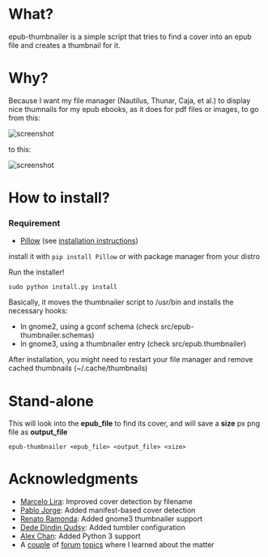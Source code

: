 # What?
epub-thumbnailer is a simple script that tries to find a cover into an epub file and creates a thumbnail for it.

# Why?
Because I want my file manager (Nautilus, Thunar, Caja, et al.) to display nice thumnails for my epub ebooks, as it does for pdf files or images, to go from this:

![screenshot](screenshot_without.png)

to this:

![screenshot](screenshot_with.png)

# How to install?

### Requirement

 - [Pillow](https://python-pillow.org/) (see [installation instructions](https://pillow.readthedocs.io/en/stable/installation.html))

install it with `pip install Pillow` or with package manager from your distro

Run the installer!

    sudo python install.py install

Basically, it moves the thumbnailer script to /usr/bin and installs the necessary hooks:

- In gnome2, using a gconf schema (check src/epub-thumbnailer.schemas)
- In gnome3, using a thumbnailer entry (check src/epub.thumbnailer)

After installation, you might need to restart your file manager and remove cached thumbnails (~/.cache/thumbnails)

# Stand-alone

This will look into the **epub_file** to find its cover, and will save a **size** px png file as **output_file**

    epub-thumbnailer <epub_file> <output_file> <size>

# Acknowledgments

- [Marcelo Lira](https://github.com/setanta): Improved cover detection by filename
- [Pablo Jorge](https://github.com/pablojorge): Added manifest-based cover detection
- [Renato Ramonda](https://github.com/renatoram): Added gnome3 thumbnailer support
- [Dede Dindin Qudsy](https://github.com/xtrymind): Added tumbler configuration
- [Alex Chan](https://github.com/alexwlchan): Added Python 3 support
- A [couple](http://ubuntuforums.org/showthread.php?t=278162) of [forum](http://ubuntuforums.org/showthread.php?t=1046678) [topics](http://library.gnome.org/devel/integration-guide/stable/thumbnailer.html.en) where I learned about the matter
